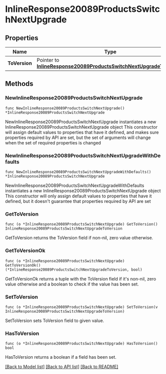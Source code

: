 # InlineResponse20089ProductsSwitchNextUpgrade

## Properties

Name | Type | Description | Notes
------------ | ------------- | ------------- | -------------
**ToVersion** | Pointer to [**InlineResponse20089ProductsSwitchNextUpgradeToVersion**](InlineResponse20089ProductsSwitchNextUpgradeToVersion.md) |  | [optional] 

## Methods

### NewInlineResponse20089ProductsSwitchNextUpgrade

`func NewInlineResponse20089ProductsSwitchNextUpgrade() *InlineResponse20089ProductsSwitchNextUpgrade`

NewInlineResponse20089ProductsSwitchNextUpgrade instantiates a new InlineResponse20089ProductsSwitchNextUpgrade object
This constructor will assign default values to properties that have it defined,
and makes sure properties required by API are set, but the set of arguments
will change when the set of required properties is changed

### NewInlineResponse20089ProductsSwitchNextUpgradeWithDefaults

`func NewInlineResponse20089ProductsSwitchNextUpgradeWithDefaults() *InlineResponse20089ProductsSwitchNextUpgrade`

NewInlineResponse20089ProductsSwitchNextUpgradeWithDefaults instantiates a new InlineResponse20089ProductsSwitchNextUpgrade object
This constructor will only assign default values to properties that have it defined,
but it doesn't guarantee that properties required by API are set

### GetToVersion

`func (o *InlineResponse20089ProductsSwitchNextUpgrade) GetToVersion() InlineResponse20089ProductsSwitchNextUpgradeToVersion`

GetToVersion returns the ToVersion field if non-nil, zero value otherwise.

### GetToVersionOk

`func (o *InlineResponse20089ProductsSwitchNextUpgrade) GetToVersionOk() (*InlineResponse20089ProductsSwitchNextUpgradeToVersion, bool)`

GetToVersionOk returns a tuple with the ToVersion field if it's non-nil, zero value otherwise
and a boolean to check if the value has been set.

### SetToVersion

`func (o *InlineResponse20089ProductsSwitchNextUpgrade) SetToVersion(v InlineResponse20089ProductsSwitchNextUpgradeToVersion)`

SetToVersion sets ToVersion field to given value.

### HasToVersion

`func (o *InlineResponse20089ProductsSwitchNextUpgrade) HasToVersion() bool`

HasToVersion returns a boolean if a field has been set.


[[Back to Model list]](../README.md#documentation-for-models) [[Back to API list]](../README.md#documentation-for-api-endpoints) [[Back to README]](../README.md)



